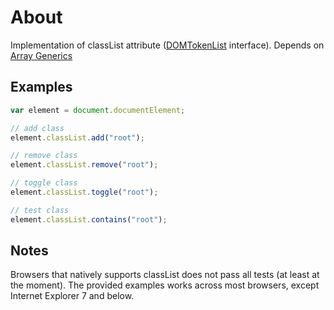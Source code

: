 # About
Implementation of classList attribute (<a href="http://www.w3.org/TR/dom/#domtokenlist">DOMTokenList</a> interface). Depends on <a href="https://github.com/plusdude/array-generics">Array Generics</a>

## Examples
```javascript
var element = document.documentElement;

// add class
element.classList.add("root");

// remove class
element.classList.remove("root");

// toggle class
element.classList.toggle("root");

// test class
element.classList.contains("root");
```
## Notes
Browsers that natively supports classList does not pass all tests (at least at the moment). The provided examples works across most browsers, except Internet Explorer 7 and below.
